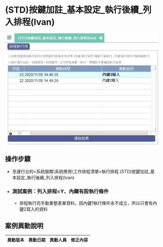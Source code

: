 # (STD)按鍵加註_基本設定_執行後續_列入排程(Ivan)

![FX999500001968]

## 操作步驟		
* 至運行台的<系統服務\系統應用\工作排程清單>執行排程.(STD)按鍵加註_基本設定_執行後續_列入排程(Ivan)
		
* ### 測試案例：列入排程=Y、內鍵有設執行條件
	* 排程執行完手動重整表單資料，因內鍵1執行條件永不成立，所以只會有內鍵2寫入的資料

## <div id="history">案例異動說明</div>
|異動版本|異動日期|異動人員|修正內容|
|--------|-------|-------|-------|


<!--超連結引用ps.畫面上看不到-->
[FX999500001968]:attachment/FX999500001968.jpg